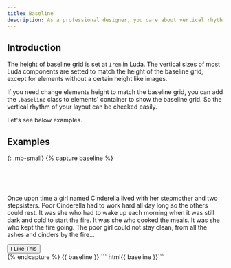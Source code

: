 ```yaml
---
title: Baseline
description: As a professional designer, you care about vertical rhythm much more than stupid coders. Baseline grid is your good friend, no doubt!
---
```


## Introduction
The height of baseline grid is set at `1rem` in Luda. The vertical sizes of most Luda components are setted to match the height of the baseline grid, except for elements without a certain height like images.

If you need change elements height to match the baseline grid, you can add the `.baseline` class to elements' container to show the baseline grid. So the vertical rhythm of your layout can be checked easily.

Let's see below examples.

## Examples
{: .mb-small}
{% capture baseline %}
<div class="baseline">
  <!-- Set the height of this div at 3rem to match the baseline grid. -->
  <div class="bc-primary mb-small" style="height: 3rem"></div>
  <p>Once upon time a girl named Cinderella lived with her stepmother and two stepsisters.  Poor Cinderella had to work hard all day long so the others could rest. It was she who had to wake up each morning when it was still dark and cold to start the fire.  It was she who cooked the meals. It was she who kept the fire going. The poor girl could not stay clean, from all the ashes and cinders by the fire...</p>
  <button class="btn btn-primary my-small">I Like This</button>
</div>
{% endcapture %}
{{ baseline }}
``` html{{ baseline }}```